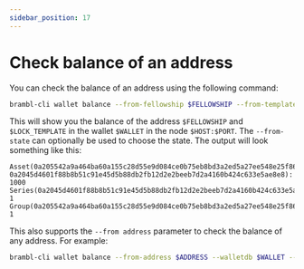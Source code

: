 ```yaml
---
sidebar_position: 17
---
```


# Check balance of an address

You can check the balance of an address using the following command:

```bash
brambl-cli wallet balance --from-fellowship $FELLOWSHIP --from-template $LOCK_TEMPLATE --walletdb $WALLET --host $HOST --port $PORT
```

This will show you the balance of the address `$FELLOWSHIP` and `$LOCK_TEMPLATE` in the wallet `$WALLET` in the node `$HOST:$PORT`. The `--from-state` can optionally be used to choose the state. The output will look something like this:

```
Asset(0a205542a9a464ba60a155c28d55e9d084ce0b75eb8bd3a2ed5a27ee548e25f86616, 
0a2045d4601f88b8b51c91e45d5b88db2fb12d2e2beeb7d2a4160b424c633e5ae8e8): 1000
Series(0a2045d4601f88b8b51c91e45d5b88db2fb12d2e2beeb7d2a4160b424c633e5ae8e8): 1
Group(0a205542a9a464ba60a155c28d55e9d084ce0b75eb8bd3a2ed5a27ee548e25f86616): 1
```

This also supports the `--from address` parameter to check the balance of any address. For example:

```bash
brambl-cli wallet balance --from-address $ADDRESS --walletdb $WALLET --host $HOST --port $PORT
```